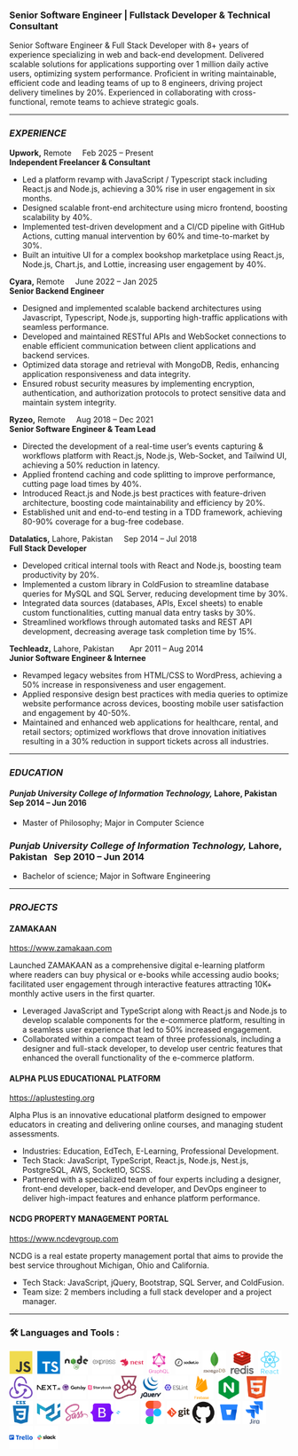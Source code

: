 ### Senior Software Engineer | Fullstack Developer & Technical Consultant


<p>Senior Software Engineer & Full Stack Developer with 8+ years of experience specializing in web and back-end development. Delivered scalable solutions for applications supporting over 1 million daily active users, optimizing system performance. Proficient in writing maintainable, efficient code and leading teams of up to 8 engineers, driving project delivery timelines by 20%. Experienced in collaborating with cross-functional, remote teams to achieve strategic goals.</p>

--- 

### *EXPERIENCE*

  <b>Upwork,</b> Remote   &nbsp;&nbsp;&nbsp;  Feb 2025 – Present</i> 
  <br />
  <b>Independent Freelancer & Consultant</b>
- Led a platform revamp with JavaScript / Typescript stack including React.js and Node.js, achieving a 30% rise in user engagement in six months.
- Designed scalable front-end architecture using micro frontend, boosting scalability by 40%.
- Implemented test-driven development and a CI/CD pipeline with GitHub Actions, cutting manual intervention by 60% and time-to-market by 30%.
- Built an intuitive UI for a complex bookshop marketplace using React.js, Node.js, Chart.js, and Lottie, increasing user engagement by 40%.



<b>Cyara,</b> Remote &nbsp;&nbsp;&nbsp; June 2022 – Jan 2025
<br />
<b>Senior Backend Engineer</b>
- Designed and implemented scalable backend architectures using Javascript, Typescript, Node.js, supporting high-traffic applications with seamless performance.
- Developed and maintained RESTful APIs and WebSocket connections to enable efficient communication between client applications and backend services.
- Optimized data storage and retrieval with MongoDB, Redis, enhancing application responsiveness and data integrity.
- Ensured robust security measures by implementing encryption, authentication, and authorization protocols to protect sensitive data and maintain system integrity.
  


<b>Ryzeo,</b> Remote &nbsp;&nbsp;&nbsp; Aug 2018 – Dec 2021
<br />
<b>Senior Software Engineer & Team Lead</b>
- Directed the development of a real-time user’s events capturing & workflows platform with React.js, Node.js, Web-Socket, and Tailwind UI, achieving a 50% reduction in latency.
- Applied frontend caching and code splitting to improve performance, cutting page load times by 40%.
- Introduced React.js and Node.js best practices with feature-driven architecture, boosting code maintainability and efficiency by 20%.
- Established unit and end-to-end testing in a TDD framework, achieving 80-90% coverage for a bug-free codebase.


<b>Datalatics,</b> Lahore, Pakistan &nbsp;&nbsp;&nbsp; Sep 2014 – Jul 2018
<br />
<b>Full Stack Developer</b>
- Developed critical internal tools with React and Node.js, boosting team productivity by 20%.
- Implemented a custom library in ColdFusion to streamline database queries for MySQL and SQL Server, reducing development time by 30%.
- Integrated data sources (databases, APIs, Excel sheets) to enable custom functionalities, cutting manual data entry tasks by 30%.
- Streamlined workflows through automated tasks and REST API development, decreasing average task completion time by 15%.



<b>Techleadz,</b> Lahore, Pakistan   &nbsp; &nbsp; &nbsp; Apr 2011 – Aug 2014
<br />
<b>Junior Software Engineer & Internee</b>
- Revamped legacy websites from HTML/CSS to WordPress, achieving a 50% increase in responsiveness and user engagement.
- Applied responsive design best practices with media queries to optimize website performance across devices, boosting mobile user satisfaction and engagement by 40-50%.
- Maintained and enhanced web applications for healthcare, rental, and retail sectors; optimized workflows that drove innovation initiatives resulting in a 30% reduction in support tickets across all industries.


--- 

### *EDUCATION*

#### *Punjab University College of Information Technology,* Lahore, Pakistan  &nbsp; &nbsp; Sep 2014 – Jun 2016
- Master of Philosophy; Major in Computer Science


### *Punjab University College of Information Technology,* Lahore, Pakistan &nbsp; Sep 2010 – Jun 2014
- Bachelor of science; Major in Software Engineering


--- 

### *PROJECTS*

#### ZAMAKAAN
https://www.zamakaan.com 

Launched ZAMAKAAN as a comprehensive digital e-learning platform where readers can buy physical or e-books while accessing audio books; facilitated user engagement through interactive features attracting 10K+ monthly active users in the first quarter.
- Leveraged JavaScript and TypeScript along with React.js and Node.js to develop scalable components for the e-commerce platform, resulting in a seamless user experience that led to 50% increased engagement.
- Collaborated within a compact team of three professionals, including a designer and full-stack developer, to develop user centric features that enhanced the overall functionality of the e-commerce platform.

#### ALPHA PLUS EDUCATIONAL PLATFORM
https://aplustesting.org

Alpha Plus is an innovative educational platform designed to empower educators in creating and delivering online courses, and managing student assessments.
- Industries: Education, EdTech, E-Learning, Professional Development.
- Tech Stack: JavaScript, TypeScript, React.js, Node.js, Nest.js, PostgreSQL, AWS, SocketIO, SCSS.
- Partnered with a specialized team of four experts including a designer, front-end developer, back-end developer, and DevOps engineer to deliver high-impact features and enhance platform performance.


#### NCDG PROPERTY MANAGEMENT PORTAL
https://www.ncdevgroup.com

NCDG is a real estate property management portal that aims to provide the best service throughout Michigan, Ohio and California.
- Tech Stack: JavaScript, jQuery, Bootstrap, SQL Server, and ColdFusion.
- Team size: 2 members including a full stack developer and a project manager.






---

### :hammer_and_wrench: Languages and Tools :
<div>
  <img src="https://github.com/devicons/devicon/blob/master/icons/javascript/javascript-original.svg" title="Javascript" alt="Javascript" width="42" height="42"/>&nbsp;
  <img src="https://github.com/devicons/devicon/blob/master/icons/typescript/typescript-original.svg" title="Typescript" alt="Typescript" width="42" height="42"/>&nbsp;
  <img src="https://github.com/devicons/devicon/blob/master/icons/nodejs/nodejs-original-wordmark.svg" title="NodeJS" alt="NodeJS" width="42" height="42"/>&nbsp;
  <img src="https://github.com/devicons/devicon/blob/master/icons/express/express-original-wordmark.svg" title="ExpressJS" alt="ExpressJS" width="42" height="42"/>&nbsp;
  <img src="https://github.com/devicons/devicon/blob/master/icons/nestjs/nestjs-plain-wordmark.svg" title="NestJS" alt="NestJS" width="42" height="42"/>&nbsp;
  <img src="https://github.com/devicons/devicon/blob/master/icons/graphql/graphql-plain-wordmark.svg" title="GraphQL" alt="GraphQL" width="42" height="42"/>&nbsp;
  <img src="https://github.com/devicons/devicon/blob/master/icons/socketio/socketio-original-wordmark.svg" title="SocketIO" alt="SocketIO" width="42" height="42"/>&nbsp;
  <img src="https://github.com/devicons/devicon/blob/master/icons/mongodb/mongodb-original-wordmark.svg" title="MongoDB" alt="MongoDB" width="42" height="42"/>&nbsp;
  <img src="https://github.com/devicons/devicon/blob/master/icons/redis/redis-original-wordmark.svg" title="Redis" alt="Redis" width="42" height="42"/>&nbsp;
  <img src="https://github.com/devicons/devicon/blob/master/icons/react/react-original-wordmark.svg" title="React" alt="React" width="42" height="42"/>&nbsp;
  <img src="https://github.com/devicons/devicon/blob/master/icons/redux/redux-original.svg" title="Redux" alt="Redux " width="42" height="42"/>&nbsp;
  <img src="https://raw.githubusercontent.com/devicons/devicon/1119b9f84c0290e0f0b38982099a2bd027a48bf1/icons/nextjs/nextjs-original-wordmark.svg" title="Next Js" **alt="Next Js" width="42" height="42"/>
  <img src="https://github.com/devicons/devicon/blob/master/icons/gatsby/gatsby-original-wordmark.svg" title="Gatsby" **alt="Gatsby" width="42" height="42"/>
  <img src="https://github.com/devicons/devicon/blob/master/icons/storybook/storybook-original-wordmark.svg" title="Storyblock" **alt="Storyblock" width="42" height="42"/>
  <img src="https://github.com/devicons/devicon/blob/master/icons/jest/jest-plain.svg" title="Jest" **alt="Jest" width="42" height="42"/>  
  <img src="https://raw.githubusercontent.com/devicons/devicon/1119b9f84c0290e0f0b38982099a2bd027a48bf1/icons/jquery/jquery-original-wordmark.svg" title="JQuery" **alt="JQuery" width="42" height="42"/>
  <img src="https://github.com/devicons/devicon/blob/master/icons/eslint/eslint-original-wordmark.svg" title="ESLint" **alt="ESLint" width="42" height="42"/>
  <img src="https://github.com/devicons/devicon/blob/master/icons/firebase/firebase-plain-wordmark.svg" title="Firebase" alt="Firebase" width="42" height="42"/>&nbsp;
  <img src="https://github.com/devicons/devicon/blob/master/icons/nginx/nginx-original.svg" title="Nginx" alt="Nginx" width="42" height="42"/>&nbsp;
  <img src="https://github.com/devicons/devicon/blob/master/icons/html5/html5-original.svg" title="HTML5" alt="HTML" width="42" height="42"/>&nbsp;
  <img src="https://github.com/devicons/devicon/blob/master/icons/css3/css3-plain-wordmark.svg"  title="CSS3" alt="CSS" width="42" height="42"/>&nbsp;  
  <img src="https://github.com/devicons/devicon/blob/master/icons/materialui/materialui-original.svg" title="Material UI" alt="Material UI" width="42" height="42"/>&nbsp;
  <img src="https://raw.githubusercontent.com/devicons/devicon/1119b9f84c0290e0f0b38982099a2bd027a48bf1/icons/sass/sass-original.svg" title="Sass" **alt="Sass" width="42" height="42"/>
  <img src="https://raw.githubusercontent.com/devicons/devicon/1119b9f84c0290e0f0b38982099a2bd027a48bf1/icons/bootstrap/bootstrap-original.svg" title="Bootstrap" **alt="Bootstrap" width="42" height="42"/>
  <img src="https://raw.githubusercontent.com/devicons/devicon/1119b9f84c0290e0f0b38982099a2bd027a48bf1/icons/tailwindcss/tailwindcss-original-wordmark.svg" title="Tailwind CSS" **alt="Tailwind CSS" width="42" height="42"/>
  <img src="https://github.com/devicons/devicon/blob/master/icons/figma/figma-original.svg" title="Figma" **alt="Figma" width="42" height="42"/>
  <img src="https://github.com/devicons/devicon/blob/master/icons/git/git-original-wordmark.svg" title="Git" **alt="Git" width="42" height="42"/>
  <img src="https://raw.githubusercontent.com/devicons/devicon/1119b9f84c0290e0f0b38982099a2bd027a48bf1/icons/github/github-original.svg" title="GitHub" **alt="GitHub" width="42" height="42"/>
  <img src="https://raw.githubusercontent.com/devicons/devicon/1119b9f84c0290e0f0b38982099a2bd027a48bf1/icons/bitbucket/bitbucket-original.svg" title="Bitbucket" **alt="Bitbucket" width="42" height="42"/>
  <img src="https://raw.githubusercontent.com/devicons/devicon/1119b9f84c0290e0f0b38982099a2bd027a48bf1/icons/jira/jira-original-wordmark.svg" title="Jira" **alt="Jira" width="42" height="42"/>
  <img src="https://raw.githubusercontent.com/devicons/devicon/1119b9f84c0290e0f0b38982099a2bd027a48bf1/icons/trello/trello-plain-wordmark.svg" title="Trello" **alt="Trello" width="42" height="42"/>
  <img src="https://github.com/devicons/devicon/blob/master/icons/slack/slack-original-wordmark.svg" title="Slack" **alt="Slack" width="42" height="42"/>
 
</div>
